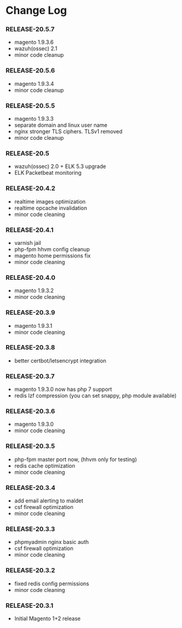 # Change Log

### RELEASE-20.5.7

  * magento 1.9.3.6
  * wazuh(ossec) 2.1
  * minor code cleanup

### RELEASE-20.5.6

  * magento 1.9.3.4
  * minor code cleanup

### RELEASE-20.5.5

  * magento 1.9.3.3
  * separate domain and linux user name
  * nginx stronger TLS ciphers. TLSv1 removed
  * minor code cleanup

### RELEASE-20.5

  * wazuh(ossec) 2.0 + ELK 5.3 upgrade
  * ELK Packetbeat monitoring

### RELEASE-20.4.2

  * realtime images optimization
  * realtime opcache invalidation
  * minor code cleaning
  
### RELEASE-20.4.1

  * varnish jail 
  * php-fpm hhvm config cleanup
  * magento home permissions fix
  * minor code cleaning

### RELEASE-20.4.0

  * magento 1.9.3.2
  * minor code cleaning

### RELEASE-20.3.9

  * magento 1.9.3.1
  * minor code cleaning

### RELEASE-20.3.8

  * better certbot/letsencrypt integration

### RELEASE-20.3.7

  * magento 1.9.3.0 now has php 7 support
  * redis lzf compression (you can set snappy, php module available)

### RELEASE-20.3.6

  * magento 1.9.3.0
  * minor code cleaning

### RELEASE-20.3.5

  * php-fpm master port now, (hhvm only for testing)
  * redis cache optimization
  * minor code cleaning

### RELEASE-20.3.4

  * add email alerting to maldet
  * csf firewall optimization
  * minor code cleaning
  
### RELEASE-20.3.3

  * phpmyadmin nginx basic auth
  * csf firewall optimization
  * minor code cleaning

### RELEASE-20.3.2

  * fixed redis config permissions
  * minor code cleaning

### RELEASE-20.3.1

  * Initial Magento 1+2 release
